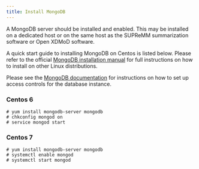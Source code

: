 ```yaml
---
title: Install MongoDB
---
```


A MongoDB server should be installed and enabled. This may be installed on a dedicated host
or on the same host as the SUPReMM summarization software or Open XDMoD software.

A quick start guide to installing MongoDB on Centos is listed below. Please refer to the official [MongoDB installation manual](https://docs.mongodb.org/manual/installation/) for full instructions on how to install on other Linux distributions.

Please see the [MongoDB documentation](https://docs.mongodb.org/manual) for instructions on how to set up access controls for the database instance.

### Centos 6

    # yum install mongodb-server mongodb
    # chkconfig mongod on
    # service mongod start

### Centos 7

    # yum install mongodb-server mongodb
    # systemctl enable mongod
    # systemctl start mongod

